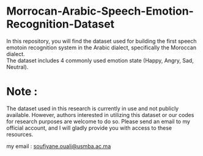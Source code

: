 # Morrocan-Arabic-Speech-Emotion-Recognition-Dataset
In this repository, you will find the dataset used for building the first  speech emotoin recognition system in the Arabic dialect, specifically the Moroccan dialect.   
The dataset includes 4 commonly used emotion state (Happy, Angry, Sad, Neutral).

# Note :
The dataset used in this research is currently in use and not publicly available. 
However, authors interested in utilizing this dataset or our codes for research purposes are welcome to do so. 
Please send an email to my official account, and I will gladly provide you with access to these resources.

my email : soufiyane.ouali@usmba.ac.ma
